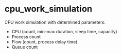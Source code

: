 # cpu_work_simulation
CPU work simulation with determined parameters:
- CPU (count, min-max duration, sleep time, capacity)
- Process count
- Flow (count, process delay time)
- Queue count

